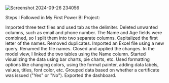 ![Screenshot 2024-09-26 234056](https://github.com/user-attachments/assets/a1bcbfc6-f91f-4383-a529-e0c1ba9ea490)



Steps I Followed in My First Power BI Project:

Imported three text files and used tab as the delimiter.
Deleted unwanted columns, such as email and phone number.
The Name and Age fields were combined, so I split them into two separate columns.
Capitalized the first letter of the names.
Removed duplicates.
Imported an Excel file using a new query.
Renamed the file names.
Closed and applied the changes.
In the model view, I linked the two tables using the Name column.
Started visualizing the data using bar charts, pie charts, etc.
Used formatting options like changing colors, using the format painter, adding data labels, values, titles, font color, etc.
Grouped data based on whether a certificate was issued ("Yes" or "No").
Exported the dashboard.

